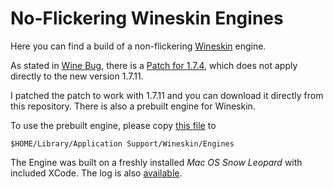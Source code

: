 # No-Flickering Wineskin Engines
Here you can find a build of a non-flickering [Wineskin](http://wineskin.urgesoftware.com/tiki-index.php) engine.

As stated in [Wine Bug](http://bugs.winehq.org/show_bug.cgi?id=34166), there is a [Patch for 1.7.4](http://bugs.winehq.org/attachment.cgi?id=46394&action=edit), which does not apply directly to the new version 1.7.11.

I patched the patch to work with 1.7.11 and you can download it directly from this repository. There is also a prebuilt engine for Wineskin.

To use the prebuilt engine, please copy [this file](https://github.com/lnxbil/WineskinEngines/raw/master/WS9Wine-1.7.11-revert-flicker.tar.7z) to

    $HOME/Library/Application Support/Wineskin/Engines

The Engine was built on a freshly installed *Mac OS Snow Leopard* with included XCode. The log is also [available](https://github.com/lnxbil/WineskinEngines/raw/master/WS9Wine-1.7.11-revert-flicker.build.log.rtf).
